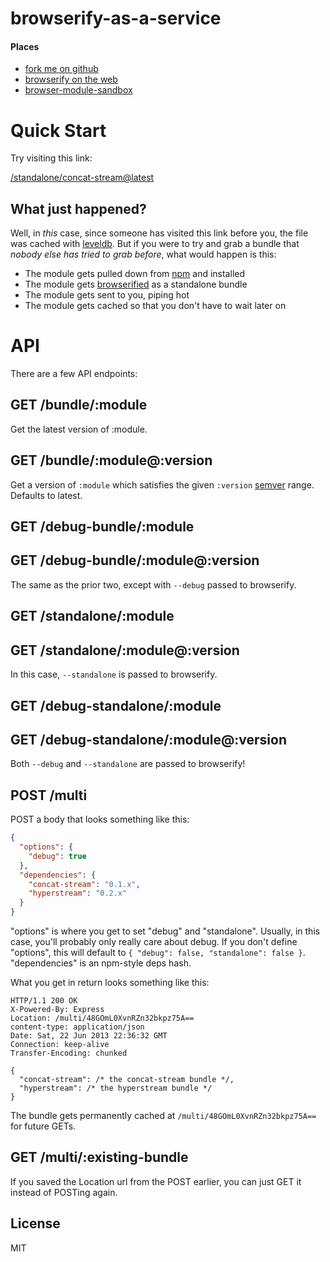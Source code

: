 # browserify-as-a-service

#### Places

* [fork me on github](https://github.com/jesusabdullah/browserify-cdn)
* [browserify on the web](http://browserify.org)
* [browser-module-sandbox](https://github.com/maxogden/browser-module-sandbox)

# Quick Start

Try visiting this link:

[/standalone/concat-stream@latest](/bundle/concat-stream@latest)

## What just happened?

Well, in *this* case, since someone has visited this link before you,
the file was cached with [leveldb](https://github.com/rvagg/node-levelup).
But if you were to try and grab a bundle that
*nobody else has tried to grab before*, what would happen is this:

* The module gets pulled down from [npm](http://npmjs.org) and installed
* The module gets [browserified](http://browserify.org) as a standalone bundle
* The module gets sent to you, piping hot
* The module gets cached so that you don't have to wait later on

# API

There are a few API endpoints:

## GET /bundle/:module

Get the latest version of :module.

## GET /bundle/:module@:version

Get a version of `:module` which satisfies the given `:version`
[semver](https://github.com/rvagg/node-levelup) range. Defaults to latest.

## GET /debug-bundle/:module
## GET /debug-bundle/:module@:version

The same as the prior two, except with `--debug` passed to browserify.

## GET /standalone/:module
## GET /standalone/:module@:version

In this case, `--standalone` is passed to browserify.

## GET /debug-standalone/:module
## GET /debug-standalone/:module@:version

Both `--debug` and `--standalone` are passed to browserify!

## POST /multi

POST a body that looks something like this:

```json
{
  "options": {
    "debug": true
  },
  "dependencies": {
    "concat-stream": "0.1.x",
    "hyperstream": "0.2.x"
  }
}
```

"options" is where you get to set "debug" and "standalone". Usually, in this
case, you'll probably only really care about debug. If you don't define
"options", this will default to `{ "debug": false, "standalone": false }`.
"dependencies" is an npm-style deps hash.

What you get in return looks something like this:

```
HTTP/1.1 200 OK
X-Powered-By: Express
Location: /multi/48GOmL0XvnRZn32bkpz75A==
content-type: application/json
Date: Sat, 22 Jun 2013 22:36:32 GMT
Connection: keep-alive
Transfer-Encoding: chunked

{
  "concat-stream": /* the concat-stream bundle */,
  "hyperstream": /* the hyperstream bundle */
}
```

The bundle gets permanently cached at `/multi/48GOmL0XvnRZn32bkpz75A==` for
future GETs.

## GET /multi/:existing-bundle

If you saved the Location url from the POST earlier, you can just GET it instead of
POSTing again.

## License

MIT
